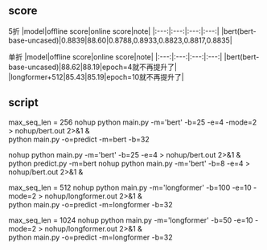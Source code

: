 ## score
5折
|model|offline score|online score|note|
|:---:|:---:|:---:|:---:|
|bert(bert-base-uncased)|0.8839|88.60|0.8788,0.8933,0.8823,0.8817,0.8835|

单折
|model|offline score|online score|note|
|:---:|:---:|:---:|:---:|
|bert(bert-base-uncased)|88.62|88.19|epoch=4就不再提升了|
|longformer+512|85.43|85.19|epoch=10就不再提升了|



## script
max_seq_len = 256
nohup python main.py -m='bert' -b=25 -e=4 -mode=2 > nohup/bert.out 2>&1 &  
python main.py -o=predict -m=bert -b=32  

nohup python main.py -m='bert' -b=25 -e=4 > nohup/bert.out 2>&1 &  
python predict.py -m=bert
nohup python main.py -m='bert' -b=8 -e=4 > nohup/bert.out 2>&1 & 

max_seq_len = 512
nohup python main.py -m='longformer' -b=100 -e=10 -mode=2 > nohup/longformer.out 2>&1 &  
python main.py -o=predict -m=longformer -b=32 

max_seq_len = 1024
nohup python main.py -m='longformer' -b=50 -e=10 -mode=2 > nohup/longformer.out 2>&1 &  
python main.py -o=predict -m=longformer -b=32 